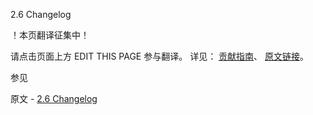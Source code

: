  2.6 Changelog

 ！本页翻译征集中！

请点击页面上方 EDIT THIS PAGE 参与翻译。
详见：
[贡献指南]( https://github.com/JinMuInfo/MongoDB-Manual-zh/blob/master/CONTRIBUTING.md )、
[原文链接](  https://docs.mongodb.com/manual/release-notes/2.6-changelog/  )。

 参见

原文 - [2.6 Changelog]( https://docs.mongodb.com/manual/release-notes/2.6-changelog/ )

